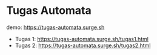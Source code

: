 # Tugas Automata

demo: https://tugas-automata.surge.sh

  - Tugas 1: https://tugas-automata.surge.sh/tugas1.html
  - Tugas 2: https://tugas-automata.surge.sh/tugas2.html
